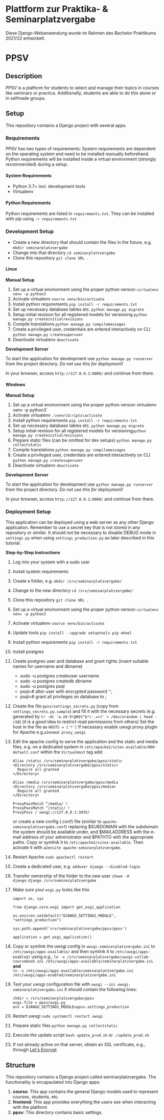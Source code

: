 # Plattform zur Praktika- & Seminarplatzvergabe 

Diese Django-Webanwendung wurde im Rahmen des Bachelor Praktikums 2021/22 entwickelt.

# PPSV

## Description
PPSV is a platform for students to select and manage their topics in courses like seminars or practica. Additionally, students are able to do this alone or in selfmade groups.

## Setup
This repository contains a Django project with several apps.

### Requirements
PPSV has two types of requirements: System requirements are dependent on the operating system and need to be installed manually beforehand. Python requirements will be installed inside a virtual environment (strongly recommended) during a setup.

#### System Requirements
* Python 3.7+ incl. development tools
* Virtualenv

#### Python Requirements
Python requirements are listed in `requirements.txt`. They can be installed with pip using `-r requirements.txt`

### Development Setup

* Create a new directory that should contain the files in the future, e.g. ``mkdir seminarplatzvergabe``
* Change into that directory ``cd seminarplatzvergabe``
* Clone this repository ``git clone URL .``

#### Linux

**Manual Setup**

1. Set up a virtual environment using the proper python version `virtualenv venv -p python3`
1. Activate virtualenv `source venv/bin/activate`
1. Install python requirements `pip install -r requirements.txt`
1. Set up necessary database tables etc. `python manage.py migrate`
1. Setup initial revision for all registered models for versioning `python manage.py createinitialrevisions`
1. Compile translations `python manage.py compilemessages`
1. Create a privileged user, credentials are entered interactively on CLI `python manage.py createsuperuser`
1. Deactivate virtualenv `deactivate`

**Development Server**

To start the application for development use `python manage.py runserver` from the project directory.
*Do not use this for deployment!*

In your browser, access `http://127.0.0.1:8000/` and continue from there.

#### Windows

**Manual Setup**

1. Set up a virtual environment using the proper python version virtualenv venv -p python3`
1. Activate virtualenv `.\venv\Scripts\activate`
1. Install python requirements `pip install -r requirements.txt`
1. Set up necessary database tables etc. `python manage.py migrate`
1. Setup initial revision for all registered models for versioning`python manage.py createinitialrevisions`
1. Prepare static files (can be omitted for dev setups) `python manage.py collectstatic`
1. Compile translations `python manage.py compilemessages`
1. Create a privileged user, credentials are entered interactively on CLI `python manage.py createsuperuser`
1. Deactivate virtualenv `deactivate`

**Development Server**

To start the application for development use `python manage.py runserver` from the project directory.
*Do not use this for deployment!*

In your browser, access `http://127.0.0.1:8000/` and continue from there.

### Deployment Setup

This application can be deployed using a web server as any other Django application.
Remember to use a secret key that is not stored in any repository or similar. It should not be necessary to disable
DEBUG mode in `settings.py` when using `settings_production.py` as later described in this tutorial. 

**Step-by-Step Instructions**

1. Log into your system with a sudo user
2. Install system requirements
3. Create a folder, e.g. `mkdir /srv/seminarplatzvergabe/`
4. Change to the new directory `cd /srv/seminarplatzvergabe/`
5. Clone this repository `git clone URL .`
6. Set up a virtual environment using the proper python version `virtualenv venv -p python3`
7. Activate virtualenv `source venv/bin/activate`
8. Update tools `pip install --upgrade setuptools pip wheel`
9. Install python requirements `pip install -r requirements.txt`
10. Install postgres 
11. Create postgres user and database and grant rights (insert suitable names for username and dbname)
    * sudo -u postgres createuser username
    * sudo -u postgres createdb dbname
    * sudo -u postgres psql 
    * psql=# alter user <username> with encrypted password '<password>'; 
    * psql=# grant all privileges on database <dbname> to <username> ;
12. Create the file ``ppsv/settings_secrets.py`` (copy from ``settings_secrets.py.sample``) and fill it with the necessary secrets (e.g. generated by ``tr -dc 'a-z0-9!@#$%^&*(-_=+)' < /dev/urandom | head -c50``) (it is a good idea to restrict read permissions from others)
Set the host in the file as `HOSTS = ['*']`
     If necessary enable uwsgi proxy plugin for Apache e.g.``a2enmod proxy_uwsgi``
13. Edit the apache config to serve the application and the static and media files, e.g. on a dedicated system in `/etc/apache2/sites-available/000-default.conf` within the `VirtualHost` tag add:

     ```
     Alias /static /srv/seminarplatzvergabe/ppsv/static
     <Directory /srv/seminarplatzvergabe/ppsv/static>
       Require all granted
     </Directory>

     Alias /media /srv/seminarplatzvergabe/ppsv/media
     <Directory /srv/seminarplatzvergabe/ppsv/media>
       Require all granted
     </Directory>

     ProxyPassMatch ^/media/ !
     ProxyPassMatch ^/static/ !
     ProxyPass / uwsgi://127.0.0.1:3035/
     ```
     or create a new config (.conf) file (similar to ``apache-seminarplatzvergabe.conf``) replacing $SUBDOMAIN with the subdomain the system should be available under, and $MAILADDRESS with the e-mail address of your administrator and $PATHTO with the appropriate paths. Copy or symlink it to `/etc/apache2/sites-available`. Then activate it with `a2ensite apache-seminarplatzvergabe`.
    
14. Restart Apache `sudo apachectl restart`
15. Create a dedicated user, e.g. `adduser django --disabled-login`
16. Transfer ownership of the folder to the new user `chown -R django:django /srv/seminarplatzvergabe`
17. Make sure your `wsgi.py` looks like this
     ```
     import os, sys

     from django.core.wsgi import get_wsgi_application

     os.environ.setdefault("DJANGO_SETTINGS_MODULE", "settings_production")
    
     sys.path.append('srv/seminarplatzvergabe/ppsv/ppsv')

     application = get_wsgi_application()
     ```
    
18. Copy or symlink the uwsgi config in `uwsgi-seminarplatzvergabe.ini` to `/etc/uwsgi/apps-available/` and then symlink it to `/etc/uwsgi/apps-enabled/` using e.g., `ln -s /srv/seminarplatzvergabe/uwsgi-collab-coursebook.ini /etc/uwsgi/apps-available/seminarplatzvergabe.ini` 
**and** \
`ln -s /etc/uwsgi/apps-available/seminarplatzvergabe.ini /etc/uwsgi/apps-enabled/seminarplatzvergabe.ini`
20. Test your uwsgi configuration file with `uwsgi --ini uwsgi-seminarplatzvergabe.ini` It should contain the following lines:
     ```
     chdir = /srv/seminarplatzvergabe/ppsv
     wsgi-file = ppsv/wsgi.py
     env = DJANGO_SETTINGS_MODULE=ppsv.settings_production
     ```

21. Restart uwsgi `sudo systemctl restart uwsgi`
22. Prepare static files `python manage.py collectstatic`
23. Execute the update script `bash update_prod.sh` or `./update_prod.sh`
24. If not already active on that server, obtain an SSL certificate, e.g., through [Let's Encrypt](https://certbot.eff.org/lets-encrypt/)
    
## Structure

This repository contains a Django project called seminarplatzvergabe. The functionality is encapsulated into Django apps:

1. **course**: This app contains the general Django models used to represent courses, students, etc.
1. **frontend**: This app provides everything the users see when interacting with the platform
1. **ppsv**: This directory contains basic settings.

